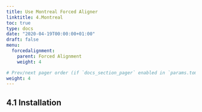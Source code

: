 ```yaml
---
title: Use Montreal Forced Aligner
linktitle: 4.Montreal
toc: true
type: docs
date: "2020-04-19T00:00:00+01:00"
draft: false
menu:
  forcedalignment:
    parent: Forced Alignment
    weight: 4

# Prev/next pager order (if `docs_section_pager` enabled in `params.toml`)
weight: 4
---
```


## 4.1 Installation